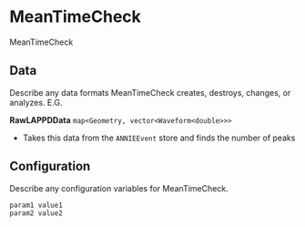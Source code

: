 # MeanTimeCheck

MeanTimeCheck

## Data

Describe any data formats MeanTimeCheck creates, destroys, changes, or analyzes. E.G.

**RawLAPPDData** `map<Geometry, vector<Waveform<double>>>`
* Takes this data from the `ANNIEEvent` store and finds the number of peaks


## Configuration

Describe any configuration variables for MeanTimeCheck.

```
param1 value1
param2 value2
```
